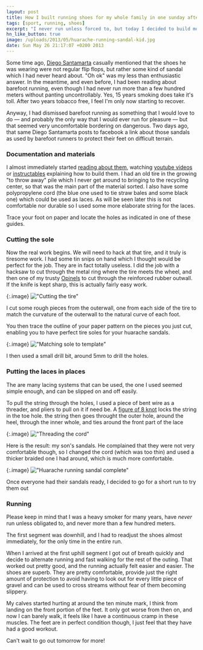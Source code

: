 ```yaml
---
layout: post
title: How I built running shoes for my whole family in one sunday afternoon (Huarache sandals)
tags: [sport, running, shoes]
excerpt: "I never run unless forced to, but today I decided to build modern/traditional running shoes for my whole family and go for a run. Boy am I sore."
hn_like_button: true
image: /uploads/2013/05/huarache-running-sandal-kid.jpg
date: Sun May 26 21:17:07 +0200 2013
---
```


Some time ago, [Diego Santamarta](http://diegosantamarta.com) casually mentioned that the shoes he was wearing were not regular flip flops, but rather some kind of sandal which I had never heard about. "Oh ok" was my less than enthusiastic answer. In the meantime, and even before, I had been reading about barefoot running, even though I had never run more than a few hundred meters without panting uncontrollably. Yes, 15 years smoking does take it's toll. After two years tobacco free, I feel I'm only now starting to recover.

Anyway, I had dismissed barefoot running as something that I would love to do&nbsp;&mdash;&nbsp;and probably the only way that I would ever run for pleasure&nbsp;&mdash;&nbsp;but that seemed very uncomfortable bordering on dangerous. Two days ago, that same Diego Santamarta posts to facebook a link about those sandals as used by barefoot runners to protect their feet on difficult terrain.

### Documentation and materials

I almost immediately started [reading about them](http://bit.ly/10znWIx), watching [youtube videos](http://bit.ly/10WcB48) or [instructables](http://bit.ly/10zo22R) explaining how to build them. I had an old tire in the growing "to throw away" pile which I never get around to bringing to the recycling center, so that was the main part of the material sorted. I also have some polypropylene cord (the blue one used to tie straw bales and some black one) which could be used as laces. As will be seen later this is not comfortable nor durable so I used some more elaborate string for the laces.

Trace your foot on paper and locate the holes as indicated in one of these guides.

### Cutting the sole

Now the real work begins. We will need to hack at that tire, and it truly is tiresome work. I had some tin snips on hand which I thought would be perfect for  the job. They are in fact totally useless. I did the job with a hacksaw to cut through the metal ring where the tire meets the wheel, and then one of my trusty [Opinels](https://en.wikipedia.org/wiki/Opinel) to cut through the reinforced rubber outwall. If the knife is kept sharp, this is actually fairly easy work.

{:.image}
!["Cutting the tire"](http://jfoucher.com/uploads/2013/05/cutting-tire.jpg)

I cut some rough pieces from the outerwall, one from each side of the tire to match the curvature of the outerwall to the natural curve of each foot.

You then trace the outline of your paper pattern on the pieces you just cut, enabling you to have perfect tire soles for your huarache sandals.

{:.image}
!["Matching sole to template"](http://jfoucher.com/uploads/2013/05/cutting-soles.jpg)

I then used a small drill bit, around 5mm to drill the holes.

### Putting the laces in places

The are many lacing systems that can be used, the one I used seemed simple enough, and can be slipped on and off easily.

To pull the string through the holes, I used a piece of bent wire as a threader, and pliers to pull on it if need be. A [figure of 8 knot](http://en.wikipedia.org/wiki/Figure-eight_knot) locks the string in the toe hole. the string then goes throught the outer hole, around the heel, through the inner whole, and ties around the front part of the lace

{:.image}
!["Threading the cord"](http://jfoucher.com/uploads/2013/05/threading-cord.jpg)

Here is the result: my son's sandals. He complained that they were not very comfortable though, so I changed the cord (which was too thin) and used a thicker braided one I had around, which is much more comfortable.

{:.image}
!["Huarache running sandal complete"](http://jfoucher.com/uploads/2013/05/huarache-running-sandal-kid.jpg)

Once everyone had their sandals ready, I decided to go for a short run to try them out

### Running

Please keep in mind that I was a heavy smoker for many years, have *never* run unless obligated to, and never more than a few hundred meters.

The first segment was downhill, and I had to readjust the shoes almost immediately, for the only time in the entire run.

When I arrived at the first uphill segment I got out of breath quickly and decide to alternate running and fast walking for the rest of the outing. That worked out pretty good, and the running actually felt easier and easier. The shoes are superb. They are pretty comfortable, provide just the right amount of protection to avoid having to look out for every little piece of gravel and can be used to cross streams without fear of them becoming slippery.

My calves started hurting at around the ten minute mark, I think from landing on the front portion of the feet. It only got worse from then on, and now I can barely walk, it feels like I have a continuous cramp in these muscles. The feet are in perfect condition though, I just feel that they have had a good workout.

Can't wait to go out tomorrow for more!